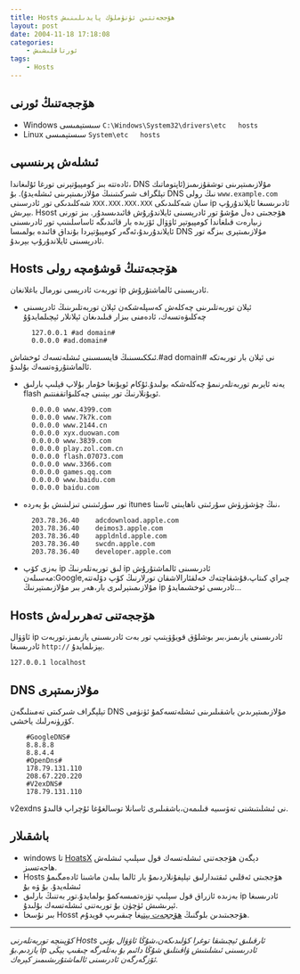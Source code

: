 ```yaml
---
title: Hosts ھۆججەتتىن ئۈنۈملۈك پايدىلىنىش
layout: post
date: 2004-11-18 17:18:08
categories:
    - ئورتاقلىشىش
tags:
    - Hosts
---
```


## ھۆججەتنىڭ ئورنى

* Windows سىستېمىسى `C:\Windows\System32\drivers\etc   hosts`
* Linux سىستېمىسى `System\etc   hosts`

## ئىشلەش پرىنسىپى

ئادەتتە بىز كومپيۇتېرنى تورغا ئۇلىغاندا، DNS مۇلازىمىتېرىنى توشقۇزىمىز(ئاپتوماتىك تېلگراف شىركىتىنىڭ مۇلازىمىتېرىنى ئىشلەيدۇ). بۇ DNS نىڭ رولى `www.example.com` شەكلىدىكى تور ئادرسىنى `XXX.XXX.XXX.XXX` سان شەكلىدىكى ip  ئادىرىسىغا ئايلاندۇرۇپ بېرىش. Hsost ھۆججىتى دەل مۇشۇ تور ئادرېسىنى ئايلاندۇرۇش قائىدىسىدۇر. بىز تورنى زىيارەت قىلغاندا كومپيوتېر ئاۋۋال ئۆزىدە بار قائىدىگە ئاساسلىنىپ تور ئادرىسىنى ئايلاندۇرىدۇ،ئەگەر كومپيۇتېردا بۇنداق قائىدە بولمىسا DNS مۇلازىمىتېرى بىزگە تور ئادرېسىنى ئايلاندۇرۇپ بېرىدۇ.
## Hosts ھۆججەتنىڭ قوشۇمچە رولى
توربەت ئادرېسى نورمال باغلانغان ip ئادرېسىنى ئالماشتۇرۇش.

* ئېلان توربەتلىرىنى چەكلەش
كەسپلەشكەن ئېلان توربەتلىرىنىڭ ئادرېسىنى چەكلىۋەتسەك، ئادەمنى بىزار قىلىدىغان ئېلانلار ئېچىلمايدۇۇ

        127.0.0.1 #ad domain#
        0.0.0.0 #ad.domain#
ئىككىسىنىڭ قايسىسىنى ئىشلەتسەك ئوخشاش.#ad domain# نى ئېلان بار توربەتكە ئالماشتۇرۋەتسەك بۇلىدۇ.
* يەنە ئايرىم توربەتلەرنىمۇ چەكلەشكە بولىدۇ.ئۇكام ئويۇنغا خۇمار بۇلاپ قېلىپ بارلىق flash ئويۇنلارنىڭ تور بېتىنى چەكلىۋاتقفنتىم.

        0.0.0.0 www.4399.com
        0.0.0.0 www.7k7k.com
        0.0.0.0 www.2144.cn
        0.0.0.0 xyx.duowan.com
        0.0.0.0 www.3839.com
        0.0.0.0 play.zol.com.cn
        0.0.0.0 flash.07073.com
        0.0.0.0 www.3366.com
        0.0.0.0 games.qq.com
        0.0.0.0 www.baidu.com
        0.0.0.0 baidu.com
* تور سۇرئىتىنى تىزلىتىش
بۇ يەردە itunes نىڭ چۈشۈرۈش سۇرئىتى ناھايىتى ئاستا،

        203.78.36.40    adcdownload.apple.com
        203.78.36.40    deimos3.apple.com
        203.78.36.40    appldnld.apple.com
        203.78.36.40    swcdn.apple.com
        203.78.36.40	developer.apple.com

* بەزى كۆپ ip لىق توربەتلەرنىڭ ip  ئادرىسىنى ئالماشتۇرۇش
مەسىلەن:Google,چىراي كىتاپ،قۇشقاچتەك خەلقئارالاشقان تورلارنىڭ كۆپ دۆلەتتە مۇلازىمىتېرلىرى بار،ھەر بىر مۇلازىمىتېرنىڭ ip ئادرىسى ئوخشىمايدۇ...

## Hosts ھۆججەتنى تەھرىرلەش
ئاۋۋال ip ئادرىسىنى يازىمىز،بىر بوشلۇق قويۇۋېتىپ تور بەت ئادرىسىنى يازىمىز،توربەت ئادرىسىغا ` http:// ` يېزىلمايدۇ.

`127.0.0.1 localhost`
## DNS مۇلازىمىتېرى
تېلېگراف شىركىتى تەمىنلىگەن DNS مۇلازىمىتېرىدىن باشقىلىرىنى ئىشلەتسەكمۇ ئۈنۈمى كۆرۈنەرلىك ياخشى.

        #GoogleDNS#
        8.8.8.8
        8.8.4.4
        #OpenDns#
        178.79.131.110
        208.67.220.220
        #V2exDNS#
        178.79.131.110
v2exdns نى ئىشلىتىشنى تەۋسىيە قىلىمەن،باشقىلىرى ئاسانلا توسالغۇغا ئۇچراپ قالىدۇ.
## باشقىلار
* windows تا [HoatsX](http://orztech.com/softwares/hostsx) دېگەن ھۆججەتنى ئىشلەتسەك قول سېلىپ ئىشلەش ھاجەتسىز.
* Hosts ھۆججىتى ئەقلىي ئىقتىدارلىق تېلېفۇنلاردىمۇ بار ئالما بىلەن ماشىنا ئادەمگىمۇ ئىشلەيدۇ.
[بۇ](http://code.google.com/p/smarthosts/) ۋە [بۇ](https://smarthosts.sinaapp.com/)
* بەزىدە ئازراق قول سېلىپ تۈزەتمىسەكمۇ بولمايدۇ.تور بەتنىڭ بارلىق ip ئادرىسىغا ئېرىشىش ئۈچۈن [بۇ](http://just-ping.com/) توربەتنى ئىشلەتسەك بۇلىدۇ.  
* بىر نۇسخا Hosst ھۆججىتىدىن بلوگنىڭ [ھۆججەت بېتى](/file/)غا چىقىرىپ قويدۇم.

---
*كۆپىنچە توربەتلەرنى Hosts ئارقىلىق ئېچىشقا توغرا كۈلىدىكەن،شۇڭا ئاۋۋال بۇنى يازدىم.بۇ ip ئادرىسىنى ئىشلىتىش ۋاقىتلىق شۇڭا دائىم بۇ بەتلەرگە چىقىپ يېڭى ئۆزگەرگەن ئادرىسنى ئالماشتۇرىشىمىز كېرەك.*